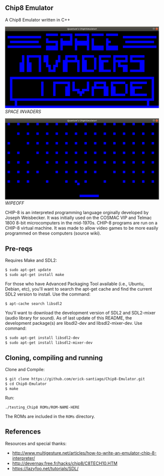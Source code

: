 ## Chip8 Emulator
A Chip8 Emulator written in C++

![SPACE INVADERS](Media/INVADERS.png "SPACE INVADERS")
*SPACE INVADERS*


![WIPEOFF](Media/WIPEOFF.png "WIPEOFF")
*WIPEOFF*

CHIP-8 is an interpreted programming language orginally developed by Joseph Weisbecker. It was initially used on the COSMAC VIP and Telmac 1800 8-bit microcomputers in the mid-1970s. CHIP-8 programs are run on a CHIP-8 virtual machine. It was made to allow video games to be more easily programmed on these computers (source wiki). 

## Pre-reqs

Requires Make and SDL2:
```
$ sudo apt-get update
$ sudo apt-get install make
```

For those who have Advanced Packaging Tool available (i.e., Ubuntu, Debian, etc), you'll want to search the apt-get cache and find the current SDL2 version to install.  Use the command:
```
$ apt-cache search libsdl2
```
You'll want to download the development version of SDL2 and SDL2-mixer (audio library for sound). As of last update of this README, the development package(s) are libsdl2-dev and libsdl2-mixer-dev.  Use command:
```
$ sudo apt-get install libsdl2-dev
$ sudo apt-get install libsdl2-mixer-dev
```

## Cloning, compiling and running

Clone and Compile:
```
$ git clone https://github.com/erick-santiago/Chip8-Emulator.git
$ cd Chip8-Emulator
$ make
```

Run:
```
./testing_Chip8 ROMs/ROM-NAME-HERE
```
The ROMs are included in the `ROMs` directory.

## References
Resources and special thanks:

- http://www.multigesture.net/articles/how-to-write-an-emulator-chip-8-interpreter/
- http://devernay.free.fr/hacks/chip8/C8TECH10.HTM
- https://lazyfoo.net/tutorials/SDL/
